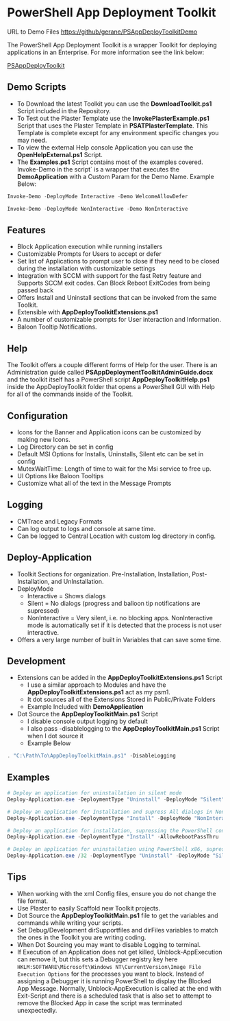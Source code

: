 # PowerShell App Deployment Toolkit

URL to Demo Files [https://github/gerane/PSAppDeployToolkitDemo](https://github/gerane/PSAppDeployToolkitDemo)

The PowerShell App Deployment Toolkit is a wrapper Toolkit for deploying applications in an Enterprise. For more information see the link below:

[PSAppDeployToolkit](http://psappdeploytoolkit.com/)


## Demo Scripts

* To Download the latest Toolkit you can use the **DownloadToolkit.ps1** Script included in the Repository.
* To Test out the Plaster Template use the **InvokePlasterExample.ps1** Script that uses the Plaster Template in **PSATPlasterTemplate**. This Template is complete except for any environment specific changes you may need.
* To view the external Help console Application you can use the **OpenHelpExternal.ps1** Script.
* The **Examples.ps1** Script contains most of the examples covered. Invoke-Demo in the script` is a wrapper that executes the **DemoApplication** with a Custom Param for the Demo Name. Example Below:

```powershell
Invoke-Demo -DeployMode Interactive -Demo WelcomeAllowDefer

Invoke-Demo -DeployMode NonInteractive -Demo NonInteractive
```




## Features

* Block Application execution while running installers
* Customizable Prompts for Users to accept or defer
* Set list of Applications to prompt user to close if they need to be closed during the installation with customizable settings
* Integration with SCCM with support for the fast Retry feature and Supports SCCM exit codes. Can Block Reboot ExitCodes from being passed back
* Offers Install and Uninstall sections that can be invoked from the same Toolkit.
* Extensible with **AppDeployToolkitExtensions.ps1**
* A number of customizable prompts for User interaction and Information.
* Baloon Tooltip Notifications.

## Help

The Toolkit offers a couple different forms of Help for the user. There is an Administration guide called **PSAppDeploymentToolkitAdminGuide.docx** and the toolkit itself has a PowerShell script **AppDeployToolkitHelp.ps1** inside the AppDeployToolkit folder that opens a PowerShell GUI with Help for all of the commands inside of the Toolkit.


## Configuration

* Icons for the Banner and Application icons can be customized by making new Icons.
* Log Directory can be set in config
* Default MSI Options for Installs, Uninstalls, Silent etc can be set in config
* MutexWaitTime: Length of time to wait for the Msi service to free up.
* UI Options like Baloon Tooltips
* Customize what all of the text in the Message Prompts


## Logging

* CMTrace and Legacy Formats
* Can log output to logs and console at same time.
* Can be logged to Central Location with custom log directory in config.


## Deploy-Application

* Toolkit Sections for organization. Pre-Installation, Installation, Post-Installation, and UnInstallation.
* DeployMode
    * Interactive = Shows dialogs
    * Silent = No dialogs (progress and balloon tip notifications are supressed)
    * NonInteractive = Very silent, i.e. no blocking apps. NonInteractive mode is automatically set if it is detected that the process is not user interactive.
* Offers a very large number of built in Variables that can save some time.


## Development

* Extensions can be added in the **AppDeployToolkitExtensions.ps1** Script
    * I use a similar approach to Modules and have the **AppDeployToolkitExtensions.ps1** act as my psm1.
    * It dot sources all of the Extensions Stored in Public/Private Folders
    * Example Included with **DemoApplication**
* Dot Source the **AppDeployToolkitMain.ps1** Script
    * I disable console output logging by default
    * I also pass -disablelogging to the **AppDeployToolkitMain.ps1** Script when I dot source it
    * Example Below

```powershell
. "C:\Path\To\AppDeployToolkitMain.ps1" -DisableLogging
```


## Examples

```powershell
# Deploy an application for uninstallation in silent mode
Deploy-Application.exe -DeploymentType "Uninstall" -DeployMode "Silent"

# Deploy an application for Installation and supress All dialogs in Non Interactive Mode
Deploy-Application.exe -DeploymentType "Install" -DeployMode "NonInteractive"

# Deploy an application for installation, supressing the PowerShell console window and allowing reboot codes to be returned to the parent process.
Deploy-Application.exe -DeploymentType "Install" -AllowRebootPassThru

# Deploy an application for uninstallation using PowerShell x86, supressing the PowerShell console window and deploying in silent mode.
Deploy-Application.exe /32 -DeploymentType "Uninstall" -DeployMode "Silent"
```


## Tips

* When working with the xml Config files, ensure you do not change the file format.
* Use Plaster to easily Scaffold new Toolkit projects.
* Dot Source the **AppDeployToolkitMain.ps1** file to get the variables and commands while writing your scripts.
* Set Debug/Development dirSupportfiles and dirFiles variables to match the ones in the Toolkit you are writing coding.
* When Dot Sourcing you may want to disable Logging to terminal.
* If Execution of an Application does not get killed, Unblock-AppExecution can remove it, but this sets a Debugger registry key here `HKLM:SOFTWARE\Microsoft\Windows NT\CurrentVersion\Image File Execution Options` for the processes you want to block. Instead of assigning a Debugger it is running PowerShell to display the Blocked App Message. Normally, Unblock-AppExecution is called at the end with Exit-Script and there is a scheduled task that is also set to attempt to remove the Blocked App in case the script was terminated unexpectedly.


